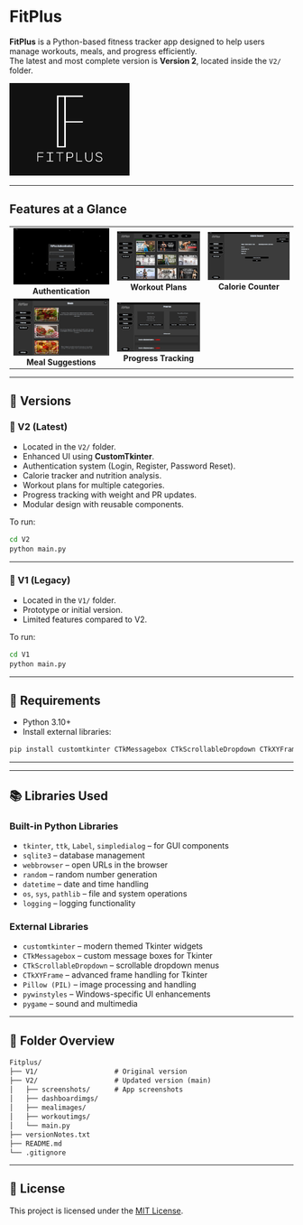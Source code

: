 # FitPlus

**FitPlus** is a Python-based fitness tracker app designed to help users manage workouts, meals, and progress efficiently.  
The latest and most complete version is **Version 2**, located inside the `V2/` folder.

![FitPlus Icon](V2/fitplus.png)

---

## Features at a Glance

<table>
<tr>
<td align="center"><img src="V2/screenshots/authentication.jpg" width="250"><br><b>Authentication</b></td>
<td align="center"><img src="V2/screenshots/workouts.jpg" width="250"><br><b>Workout Plans</b></td>
<td align="center"><img src="V2/screenshots/caloriecounter.jpg" width="250"><br><b>Calorie Counter</b></td>
</tr>
<tr>
<td align="center"><img src="V2/screenshots/meals.jpg" width="250"><br><b>Meal Suggestions</b></td>
<td align="center"><img src="V2/screenshots/progress.jpg" width="250"><br><b>Progress Tracking</b></td>
<td></td>
</tr>
</table>

---

## 📌 Versions

### 🔹 V2 (Latest)
- Located in the `V2/` folder.
- Enhanced UI using **CustomTkinter**.
- Authentication system (Login, Register, Password Reset).
- Calorie tracker and nutrition analysis.
- Workout plans for multiple categories.
- Progress tracking with weight and PR updates.
- Modular design with reusable components.

To run:

```bash
cd V2
python main.py
```

---

### 🔸 V1 (Legacy)
- Located in the `V1/` folder.
- Prototype or initial version.
- Limited features compared to V2.

To run:

```bash
cd V1
python main.py
```

---

## 🔧 Requirements

- Python 3.10+
- Install external libraries:

```bash
pip install customtkinter CTkMessagebox CTkScrollableDropdown CTkXYFrame Pillow pywinstyles pygame
```

---

---

## 📚 Libraries Used

### Built-in Python Libraries
- `tkinter`, `ttk`, `Label`, `simpledialog` – for GUI components
- `sqlite3` – database management
- `webbrowser` – open URLs in the browser
- `random` – random number generation
- `datetime` – date and time handling
- `os`, `sys`, `pathlib` – file and system operations
- `logging` – logging functionality

### External Libraries
- `customtkinter` – modern themed Tkinter widgets
- `CTkMessagebox` – custom message boxes for Tkinter
- `CTkScrollableDropdown` – scrollable dropdown menus
- `CTkXYFrame` – advanced frame handling for Tkinter
- `Pillow (PIL)` – image processing and handling
- `pywinstyles` – Windows-specific UI enhancements
- `pygame` – sound and multimedia

---

## 📁 Folder Overview

```
Fitplus/
├── V1/                   # Original version
├── V2/                   # Updated version (main)
│   ├── screenshots/      # App screenshots
│   ├── dashboardimgs/
│   ├── mealimages/
│   ├── workoutimgs/
│   └── main.py
├── versionNotes.txt
├── README.md
└── .gitignore
```

---


## 📃 License

This project is licensed under the [MIT License](LICENSE).